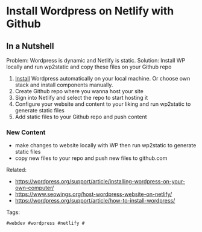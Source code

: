 # Install Wordpress on Netlify with Github

## In a Nutshell

Problem: Wordpress is dynamic and Netlify is static.
Solution: Install WP locally and run wp2static and copy these files on your Github repo

1. [Install] Wordpress automatically on your local machine. Or choose own stack and install components manually.
1. Create Github repo where you wanna host your site
1. Sign into Netlify and select the repo to start hosting it
1. Configure your website and content to your liking and run wp2static to generate static files
1. Add static files to your Github repo and push content

### New Content

* make changes to website locally with WP then run wp2static to generate static files
* copy new files to your repo and push new files to github.com

Related:

* <https://wordpress.org/support/article/installing-wordpress-on-your-own-computer/>
* <https://www.seowings.org/host-wordpress-website-on-netlify/>
* <https://wordpress.org/support/article/how-to-install-wordpress/>

Tags:

    #webdev #wordpress #netlify #

[Install]: <https://localwp.com/>
